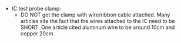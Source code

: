 * IC test probe clamp:
  * DO NOT get the clamp with wire/ribbon cable attached. Many articles site the fact that the wires attached to the IC need to be SHORT. One article cited aluminum wire to be around 10cm and copper 20cm.
